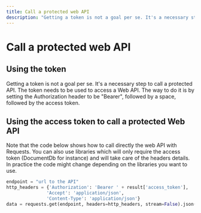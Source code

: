 ```yaml
---
title: Call a protected web API
description: "Getting a token is not a goal per se. It's a necessary step to call a protected API. The token needs to be used to access a Web API."
---
```


# Call a protected web API

## Using the token

Getting a token is not a goal per se. It's a necessary step to call a protected API. The token needs to be used to access a Web API. The way to do it is by setting the Authorization header to be "Bearer", followed by a space, followed by the access token.

## Using the access token to call a protected Web API

Note that the code below shows how to call directly the web API with Requests. You can also use libraries which will only require the access token (DocumentDb for instance) and will take care of the headers details. In practice the code might change depending on the libraries you want to use.

```python
endpoint = "url to the API"
http_headers = {'Authorization': 'Bearer ' + result['access_token'],
               'Accept': 'application/json',
               'Content-Type': 'application/json'}
data = requests.get(endpoint, headers=http_headers, stream=False).json()
```
